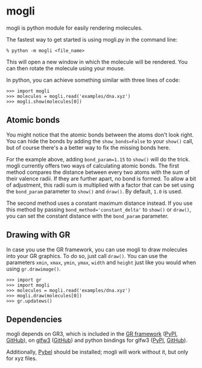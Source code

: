 # mogli

mogli is python module for easily rendering molecules.

The fastest way to get started is using mogli.py in the command line:
```
% python -m mogli <file_name> 
```

This will open a new window in which the molecule will be rendered. You can then rotate the molecule using your mouse.

In python, you can achieve something similar with three lines of code:
```
>>> import mogli
>>> molecules = mogli.read('examples/dna.xyz')
>>> mogli.show(molecules[0])
```

## Atomic bonds
You might notice that the atomic bonds between the atoms don't look right. You can hide the bonds by adding the `show_bonds=False` to your `show()` call, but of course there's a a better way to fix the missing bonds here.

For the example above, adding `bond_param=1.15` to `show()` will do the trick. mogli currently offers two ways of calculating atomic bonds. The first method compares the distance between every two atoms with the sum of their valence radii. If they are further apart, no bond is formed. To allow a bit of adjustment, this radii sum is multiplied with a factor that can be set using the `bond_param` parameter to `show()` and `draw()`. By default, `1.0` is used.

The second method uses a constant maximum distance instead. If you use this method by passing `bond_method='constant_delta'` to `show()` or `draw()`, you can set the constant distance with the `bond_param` parameter.

## Drawing with GR
In case you use the GR framework, you can use mogli to draw molecules into your GR graphics. To do so, just call `draw()`. You can use the parameters `xmin`, `xmax`, `ymin`, `ymax`, `width` and `height` just like you would when using `gr.drawimage()`.

```
>>> import gr
>>> import mogli
>>> molecules = mogli.read('examples/dna.xyz')
>>> mogli.draw(molecules[0])
>>> gr.updatews()
```

## Dependencies
mogli depends on GR3, which is included in the [GR framework](http://gr-framework.org/) ([PyPI]( https://pypi.python.org/pypi/gr), [GitHub](https://github.com/jheinen/gr)), on [glfw3](http://www.glfw.org/) ([GitHub](https://github.com/glfw/glfw)) and python bindings for glfw3 ([PyPI](https://pypi.python.org/pypi/glfw), [GitHub](https://github.com/FlorianRhiem/pyGLFW)).

Additionally, [Pybel](http://openbabel.org/docs/dev/UseTheLibrary/Python_Pybel.html) should be installed; mogli will work without it, but only for xyz files.